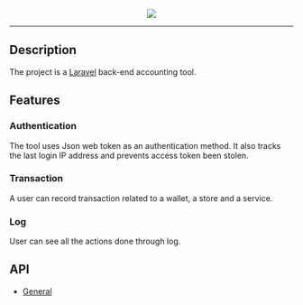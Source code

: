 <p align="center"><img src="https://github.com/senhungwong/money-server/blob/master/docs/logo/logo.png"></p>

---

## Description

The project is a [Laravel](https://laravel.com/) back-end accounting tool.

## Features

### Authentication

The tool uses Json web token as an authentication method. It also tracks the last login IP address and prevents access token been stolen. 

### Transaction

A user can record transaction related to a wallet, a store and a service.

### Log

User can see all the actions done through log.

## API

 - [General](api/general.md)
